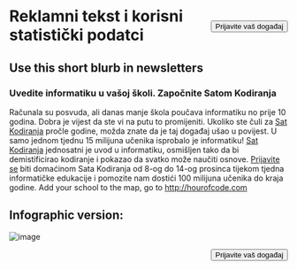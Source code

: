 

[<button style="float: right; margin-top: 50px">Prijavite vaš događaj</button>](/#join)

# Reklamni tekst i korisni statistički podatci

## Use this short blurb in newsletters

### Uvedite informatiku u vašoj školi. Započnite Satom Kodiranja

Računala su posvuda, ali danas manje škola poučava informatiku no prije 10 godina. Dobra je vijest da ste vi na putu to promijeniti. Ukoliko ste čuli za [Sat Kodiranja](<%= hoc_uri('/') %>) pročle godine, možda znate da je taj događaj ušao u povijest. U samo jednom tjednu 15 milijuna učenika isprobalo je informatiku! [Sat Kodiranja](<%= hoc_uri('/') %>) jednosatni je uvod u informatiku, osmišljen tako da bi demistificirao kodiranje i pokazao da svatko može naučiti osnove. [Prijavite se](<%= hoc_uri('/') %>) biti domaćinom Sata Kodiranja od 8-og do 14-og prosinca tijekom tjedna informatičke edukacije i pomozite nam dostići 100 milijuna učenika do kraja godine. Add your school to the map, go to <http://hourofcode.com>

## Infographic version:

![image](http://code.org/images/fit-8000/Code.org_infographic.png)

<a style="display: block" href="/#join"><button style="float: right;">Prijavite vaš događaj</button></a>